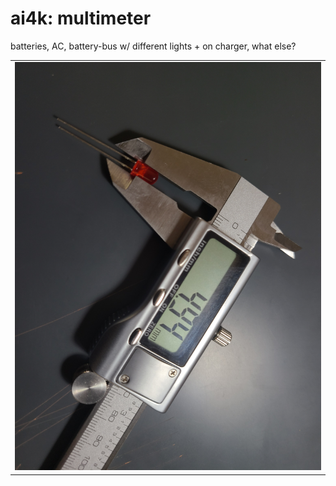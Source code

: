 # ai4k: multimeter

batteries, AC, battery-bus w/ different lights + on charger, what else?

|   |
| --- |
| [![image](https://github.com/kamangir/assets2/raw/main/ai4k/20251009_114411.jpg?raw=true)](https://github.com/kamangir/assets2/raw/main/ai4k/20251009_114411.jpg?raw=true) |
